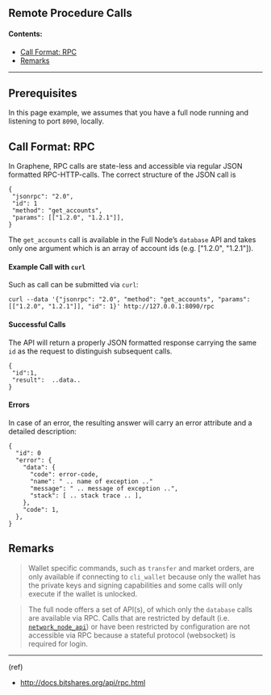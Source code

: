 ## Remote Procedure Calls

#### Contents:

- [Call Format: RPC](../api/rpc.md#call-format-rpc)
- [Remarks](../api/rpc.md#remarks)

***

## Prerequisites

In this page example, we assumes that you have a full node running and listening to port
``8090``, locally.

## Call Format: RPC

In Graphene, RPC calls are state-less and accessible via regular JSON formatted RPC-HTTP-calls. The correct structure of the JSON call is

    {
     "jsonrpc": "2.0",
     "id": 1
     "method": "get_accounts",
     "params": [["1.2.0", "1.2.1"]],
    }

The `get_accounts` call is available in the Full Node’s `database` API and takes only one argument which is an array of account ids (e.g. ["1.2.0", "1.2.1"]).

#### Example Call with `curl`

Such as call can be submitted via `curl`:

    curl --data '{"jsonrpc": "2.0", "method": "get_accounts", "params": [["1.2.0", "1.2.1"]], "id": 1}' http://127.0.0.1:8090/rpc

#### Successful Calls

The API will return a properly JSON formatted response carrying the same `id` as the request to distinguish subsequent calls.

    {
     "id":1,
     "result":  ..data..
    }

#### Errors

In case of an error, the resulting answer will carry an error attribute and a detailed description:

    {
      "id": 0
      "error": {
        "data": {
          "code": error-code,
          "name": " .. name of exception .."
          "message": " .. message of exception ..",
          "stack": [ .. stack trace .. ],
        },
        "code": 1,
      },
    }


## Remarks

> Wallet specific commands, such as `transfer` and market orders, are only available if connecting to `cli_wallet` because only the wallet has the private keys and signing capabilities and some calls will only execute if the wallet is unlocked.

> The full node offers a set of API(s), of which only the `database` calls are available via RPC. Calls that are restricted by default (i.e. [`network_node_api`](https://bitshares.org/doxygen/classgraphene_1_1app_1_1network__node__api.html)) or have been restricted by configuration are not accessible via RPC because a stateful protocol (websocket) is required for login.



***

(ref)

- http://docs.bitshares.org/api/rpc.html




